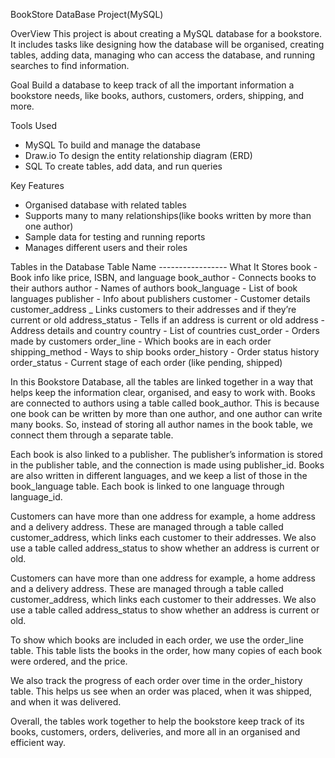 BookStore DataBase Project(MySQL)

OverView
This project is about creating a MySQL database for a bookstore. It includes tasks like designing how the database will be organised, creating tables, adding data, managing who can access the database, and running searches to find information.

Goal
Build a database to keep track of all the important information a bookstore needs, like books, authors, customers, orders, shipping, and more.

Tools Used
-  MySQL
To build and manage the database
- Draw.io
To design the entity relationship diagram (ERD)
-  SQL
To create tables, add data, and run queries

Key Features
-  Organised database with related tables
-  Supports many to many relationships(like books written by more than one author)
-  Sample data for testing and running reports
-  Manages different users and their roles


Tables in the Database
Table Name -----------------	What It Stores
book	                  -     Book info like price, ISBN, and language
book_author	            -     Connects books to their authors
author	                -     Names of authors
book_language           -	    List of book languages
publisher	              -     Info about publishers
customer	              -     Customer details
customer_address	      _     Links customers to their addresses and if they’re                                 current or old
address_status	        -     Tells if an address is current or old
address	                -     Address details and country
country	                -     List of countries
cust_order	            -     Orders made by customers
order_line	            -     Which books are in each order
shipping_method	        -     Ways to ship books
order_history	          -     Order status history
order_status	          -     Current stage of each order (like pending, shipped)

In this Bookstore Database, all the tables are linked together in a way that helps keep the information clear, organised, and easy to work with. Books are connected to authors using a table called book_author. This is because one book can be written by more than one author, and one author can write many books. So, instead of storing all author names in the book table, we connect them through a separate table.

Each book is also linked to a publisher. The publisher’s information is stored in the publisher table, and the connection is made using publisher_id. Books are also written in different languages, and we keep a list of those in the book_language table. Each book is linked to one language through language_id.

Customers can have more than one address for example, a home address and a delivery address. These are managed through a table called customer_address, which links each customer to their addresses. We also use a table called address_status to show whether an address is current or old.

Customers can have more than one address for example, a home address and a delivery address. These are managed through a table called customer_address, which links each customer to their addresses. We also use a table called address_status to show whether an address is current or old.

To show which books are included in each order, we use the order_line table. This table lists the books in the order, how many copies of each book were ordered, and the price.

We also track the progress of each order over time in the order_history table. This helps us see when an order was placed, when it was shipped, and when it was delivered.

Overall, the tables work together to help the bookstore keep track of its books, customers, orders, deliveries, and more all in an organised and efficient way.
